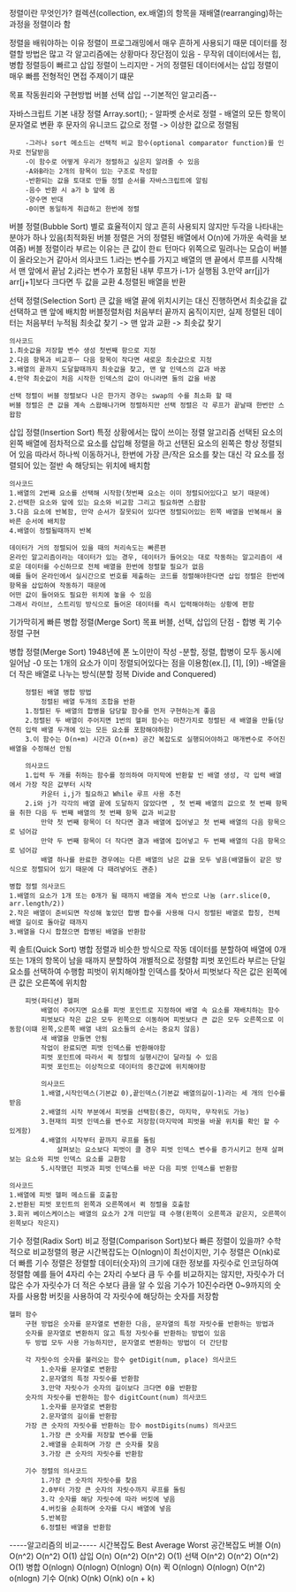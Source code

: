 정렬이란 무엇인가?
    컬렉션(collection, ex.배열)의 항목을 재배열(rearranging)하는 과정을 정렬이라 함

정렬을 배워야하는 이유
    정렬이 프로그래밍에서 매우 흔하게 사용되기 때문
    데이터를 정렬할 방법은 많고 각 알고리즘에는 상황마다 장단점이 있음
        - 무작위 데이터에서는 힙, 병합 정렬등이 빠르고 삽입 정렬이 느리지만
        - 거의 정렬된 데이터에서는 삽입 정렬이 매우 빠름
    전형적인 면접 주제이기 떄문

목표 
    작동원리와 구현방법
    버블
    선택
    삽입
    --기본적인 알고리즘--

자바스크립트 기본 내장 정렬
    Array.sort();
        - 알파벳 순서로 정렬
        - 배열의 모든 항목이 문자열로 변환 후 문자의 유니코드 값으로 정렬
        -> 이상한 값으로 정렬됨

        -그러나 sort 메소드는 선택적 비교 함수(optional comparator function)를 인자로 전달받음
        -이 함수로 어떻게 우리가 정렬하고 싶은지 알려줄 수 있음
        -A와B라는 2개의 항목이 있는 구조로 작성함
        -반환되는 값을 토대로 만들 정렬 순서를 자바스크립트에 알림
        -음수 반환 시 a가 b 앞에 옴
        -양수면 반대
        -0이면 동일하게 취급하고 한번에 정렬 

버블 정렬(Bubble Sort)
    별로 효율적이지 않고 흔히 사용되지 않지만 두각을 나타내는 분야가 하나 있음(최적화된 버블 정렬은 거의 정렬된 배열에서 O(n)에 가까운 속력을 보여줌)
    버블 정렬이라 부르는 이유는 큰 값이 한ㅌ 턴마다 위쪽으로 밀려나는 모습이 버블이 올라오는거 같아서
    의사코드
    1.i라는 변수를 가지고 배열의 맨 끝에서 루프를 시작해서 맨 앞에서 끝남
    2.j라는 변수가 포함된 내부 루프가 i-1가 실행됨
    3.만약 arr[j]가 arr[j+1]보다 크다면 두 값을 교환
    4.정렬된 배열을 반환

선택 정렬(Selection Sort)
    큰 값을 배열 끝에 위치시키는 대신 진행하면서 최솟값을 값 선택하고 맨 앞에 배치함 
    버블정렬처럼 처음부터 끝까지 움직이지만, 실제 정렬된 데이터는 처음부터 누적됨
    최솟값 찾기 -> 맨 앞과 교환 -> 최솟값 찾기

    의사코드
    1.최솟값을 저장할 변수 생성 첫번째 항으로 지정
    2.다음 항목과 비교후ㅡ 다음 항목이 작다면 새로운 최솟값으로 지정
    3.배열의 끝까지 도달할때까지 최솟값을 찾고, 맨 앞 인덱스의 값과 바꿈
    4.만약 최솟값이 처음 시작한 인덱스의 값이 아니라면 둘의 값을 바꿈

    선택 정렬이 버블 정렬보다 나은 한가지 경우는 swap의 수를 최소화 할 때
    버블 정렬은 큰 값을 계속 스왑해나가며 정렬하지만 선택 정렬은 각 루프가 끝날때 한번만 스왑함

삽입 정렬(Insertion Sort)
    특정 상황에서는 많이 쓰이는 정렬 알고리즘
    선택된 요소의 왼쪽 배열에 점차적으로 요소를 삽입해 정렬을 하고 선탠된 요소의 왼쪽은 항상 정렬되어 있음
    따라서 하나씩 이동하거나, 한번에 가장 큰/작은 요소를 찾는 대신 각 요소를 정렬되어 있는 절반 속 해당되는 위치에 배치함

    의사코드
    1.배열의 2번째 요소를 선택해 시작함(첫번째 요소는 이미 정렬되어있다고 보기 때문에)
    2.선택한 요소와 앞에 있는 요소와 비교함 그리고 필요하면 스왑함
    3.다음 요소에 반복함, 만약 순서가 잘못되어 있다면 정렬되어있는 왼쪽 배열을 반복해서 올바른 순서에 배치함
    4.배열이 정렬될때까지 반복

    데이터가 거의 정렬되어 있을 때의 처리속도는 빠른편
    온라인 알고리즘이라는 데이터가 있는 경우, 데이터가 들어오는 대로 작동하는 알고리즘이 새로운 데이터를 수신하므로 전체 배열을 한번에 정렬할 필요가 없음
    예를 들어 온라인에서 실시간으로 번호를 제출하는 코드를 정렬해야한다면 삽입 정렬은 한번에 항목을 삽입하여 작동하기 때문에
    어떤 값이 들어와도 필요한 위치에 놓을 수 있음
    그래서 라이브, 스트리밍 방식으로 들어온 데이터를 즉시 입력해야하는 상황에 편함

기가막히게 빠른 병합 정렬(Merge Sort)
    목표
    버블, 선택, 삽입의 단점 -
    합병 퀵 기수 정렬 구현

병합 정렬(Merge Sort)
    1948년에 폰 노이만이 작성
    -분할, 정렬, 합병이 모두 동시에 일어남
    -0 또는 1개의 요소가 이미 정렬되어있다는 점을 이용함(ex.[], [1], [9])
    -배열을 더 작은 배열로 나누는 방식(분할 정복 Divide and Conquered)

        정렬된 배열 병합 방법
            정렬된 배열 두개의 조합을 반환
        1.정렬된 두 배열의 합병을 담당할 함수를 먼저 구현하는게 좋음
        2.정렬된 두 배열이 주어지면 1번의 헬퍼 함수는 마찬가지로 정렬된 새 배열을 만듦(당연히 입력 배열 두개에 있는 모든 요소를 포함해야하함)
        3.이 함수는 O(n+m) 시간과 O(n+m) 공간 복잡도로 실행되어야하고 매개변수로 주어진 배열을 수정해선 안됨

        의사코드
        1.입력 두 개를 취하는 함수를 정의하여 마지막에 반환할 빈 배열 생성, 각 입력 배열에서 가장 작은 값부터 시작
            카운터 i,j가 필요하고 While 루프 사용 추천
        2.i와 j가 각각의 배열 끝에 도달하지 않았다면 , 첫 번째 배열의 값으로 첫 번째 항목을 취한 다음 두 번째 배열의 첫 번째 항목 값과 비교함
            만약 첫 번째 항목이 더 작다면 결과 배열에 집어넣고 첫 번째 배열의 다음 항목으로 넘어감
            만약 두 번째 항목이 더 작다면 결과 배열에 집어넣고 두 번째 배열의 다음 항목으로 넘어감
            배열 하나를 완료한 경우에는 다른 배열의 남은 값을 모두 넣음(배열들이 같은 방식으로 정렬되어 있기 때문에 다 때려넣어도 괜춘)
    
    병합 정렬 의사코드
    1.배열의 요소가 1개 또는 0개가 될 때까지 배열을 계속 반으로 나눔 (arr.slice(0, arr.length/2))
    2.작은 배열이 준비되면 작성해 놓았던 합병 합수를 사용해 다시 정렬된 배열로 합칭, 전체 배열 길이로 돌아갈 때까지
    3.배열을 다시 합쳤으면 합병된 배열을 반환함

퀵 솔트(Quick Sort)
    병합 정렬과 비슷한 방식으로 작동
    데이터를 분할하여 배열에 0개 또는 1개의 항목이 남을 때까지 분할하여 개별적으로 정렬함
    피벗 포인트라 부르는 단일 요소를 선택하여 수행함
    피벗이 위치해야할 인덱스를 찾아서 피벗보다 작은 값은 왼쪽에 큰 값은 오른쪽에 위치함

        피벗(파티션) 헬퍼
            배열이 주어지면 요소를 피벗 포인트로 지정하여 배열 속 요소를 재배치하는 함수
            피벗보다 작은 값은 모두 왼쪽으로 이동하며 피벗보다 큰 값은 모두 오른쪽으로 이동함(이떄 왼쪽,오른쪽 배열 내의 요소들의 순서는 중요치 않음)
            새 배열을 만들면 안됨
            작업이 완료되면 피벗 인덱스를 반환해야함
            피벗 포인트에 따라서 퀵 정렬의 실행시간이 달라질 수 있음
            피벗 포인트는 이상적으로 데이터의 중간값에 위치해야함

            의사코드
            1.배열,시작인덱스(기본값 0),끝인덱스(기본값 배열의길이-1)라는 세 개의 인수를 받음
            2.배열의 시작 부분에서 피벗을 선택함(중간, 마지막, 무작위도 가능)
            3.현재의 피벗 인덱스를 변수로 저장함(마지막에 피벗을 바꿀 위치를 확인 할 수 있게함)
            4.배열의 시작부터 끝까지 루프를 돌림
                살펴보는 요소보다 피벗이 클 경우 피벗 인덱스 변수를 증가시키고 현재 살펴보는 요소와 피벗 인덱스 요소를 교환함
            5.시작했던 피벗과 피벗 인덱스를 바꾼 다음 피벗 인덱스를 반환함

    의사코드
    1.배열에 피벗 헬퍼 메소드를 호출함
    2.반환된 피벗 포인트의 왼쪽과 오른쪽에서 퀵 정렬을 호출함
    3.회귀 베이스케이스는 배열의 요소가 2개 미만일 때 수행(왼쪽이 오른쪽과 같은지, 오른쪽이 왼쪽보다 작은지)

기수 정렬(Radix Sort)
    비교 정렬(Comparison Sort)보다 빠른 정렬이 있을까?
    수학적으로 비교정렬의 평균 시간복잡도는 O(nlogn)이 최선이지만, 기수 정렬은 O(nk)로 더 빠름
    기수 정렬은 정렬할 데이터(숫자)의 크기에 대한 정보를 자릿수로 인코딩하여 정렬함
    예를 들어 4자리 수는 2자리 수보다 큼
    두 수를 비교하지는 않지만, 자릿수가 더 많은 수가 자릿수가 더 적은 수보다 큼을 알 수 있음
    기수가 10진수라면 0~9까지의 숫자를 사용함
    버킷을 사용하여 각 자릿수에 해당하는 숫자를 저장함

    헬퍼 함수
        구현 방법은 숫자를 문자열로 변환한 다음, 문자열의 특정 자릿수를 반환하는 방법과
        숫자를 문자열로 변환하지 않고 특정 자릿수를 반환하는 방법이 있음
        두 방법 모두 사용 가능하지만, 문자열로 변환하는 방법이 더 간단함

        각 자릿수의 숫자를 불러오는 함수 getDigit(num, place) 의사코드
            1.숫자를 문자열로 변환함
            2.문자열의 특정 자릿수를 반환함
            3.만약 자릿수가 숫자의 길이보다 크다면 0을 반환함
        숫자의 자릿수를 반환하는 함수 digitCount(num) 의사코드
            1.숫자를 문자열로 변환함
            2.문자열의 길이를 반환함
        가장 큰 숫자의 자릿수를 반환하는 함수 mostDigits(nums) 의사코드
            1.가장 큰 숫자를 저장할 변수를 만듦
            2.배열을 순회하며 가장 큰 숫자를 찾음
            3.가장 큰 숫자의 자릿수를 반환함
        
        기수 정렬의 의사코드
            1.가장 큰 숫자의 자릿수를 찾음
            2.0부터 가장 큰 숫자의 자릿수까지 루프를 돌림
            3.각 숫자를 해당 자릿수에 따라 버킷에 넣음
            4.버킷을 순회하며 숫자를 다시 배열에 넣음
            5.반복함
            6.정렬된 배열을 반환함

-----알고리즘의 비교-----
        시간복잡도 Best    Average    Worst     공간복잡도
버블    O(n)            O(n^2)      O(n^2)      O(1)
삽입    O(n)            O(n^2)      O(n^2)      O(1)
선택    O(n^2)          O(n^2)      O(n^2)      O(1)
병합    O(nlogn)        O(nlogn)    O(nlogn)    O(n)
퀵     O(nlogn)        O(nlogn)    O(n^2)      o(nlogn)
기수    O(nk)           O(nk)       O(nk)       o(n + k)